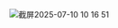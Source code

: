 ![截屏2025-07-10 10 16 51](https://github.com/user-attachments/assets/aff5cde7-a9ab-420f-b471-ee07047d5d70)
